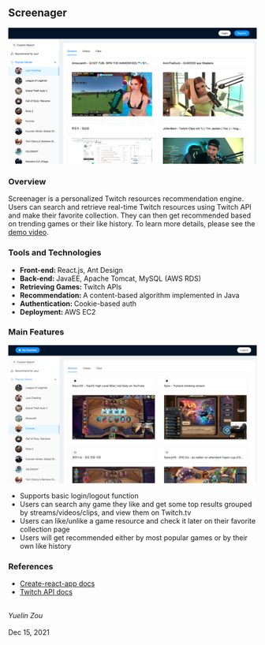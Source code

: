 ## Screenager

<p align="center"><img src="pictures/demo-1.jpg" alt="Demo Picture"></p>

### Overview
Screenager is a personalized Twitch resources recommendation engine. Users can search and retrieve real-time Twitch resources using Twitch API and make their favorite collection. They can then get recommended based on trending games or their like history. To learn more details, please see the [demo video](https://www.youtube.com/watch?v=y7w9gKh-MhQ).

### Tools and Technologies
* <strong>Front-end: </strong>React.js, Ant Design
* <strong>Back-end: </strong>JavaEE, Apache Tomcat, MySQL (AWS RDS)
* <strong>Retrieving Games: </strong>Twitch APIs
* <strong>Recommendation: </strong>A content-based algorithm implemented in Java
* <strong>Authentication: </strong>Cookie-based auth
* <strong>Deployment: </strong>AWS EC2

### Main Features

<p align="center"><img src="pictures/demo-2.jpg" alt="Demo Picture"></p>

* Supports basic login/logout function
* Users can search any game they like and get some top results grouped by streams/videos/clips, and view them on Twitch.tv
* Users can like/unlike a game resource and check it later on their favorite collection page
* Users will get recommended either by most popular games or by their own like history

### References
* [Create-react-app docs](https://facebook.github.io/create-react-app/docs/getting-started)
* [Twitch API docs](https://dev.twitch.tv/docs/api/)

<br><em>Yuelin Zou</em>
<br><br>Dec 15, 2021
